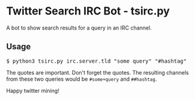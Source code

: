 # Twitter Search IRC Bot - tsirc.py

A bot to show search results for a query in an IRC channel.

## Usage
<pre>$ python3 tsirc.py irc.server.tld "some query" "#hashtag"</pre>

The quotes are important. Don't forget the quotes. The resulting channels from these two queries would be <code>#some+query</code> and <code>##hashtag</code>.

Happy twitter mining!
